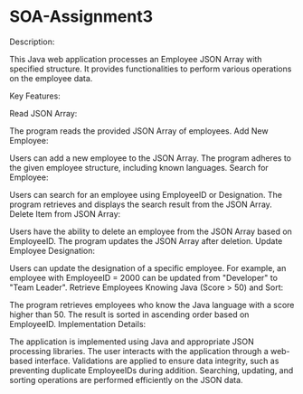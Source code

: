 # SOA-Assignment3
Description:

This Java web application processes an Employee JSON Array with specified structure. It provides functionalities to perform various operations on the employee data.

Key Features:

Read JSON Array:

The program reads the provided JSON Array of employees.
Add New Employee:

Users can add a new employee to the JSON Array.
The program adheres to the given employee structure, including known languages.
Search for Employee:

Users can search for an employee using EmployeeID or Designation.
The program retrieves and displays the search result from the JSON Array.
Delete Item from JSON Array:

Users have the ability to delete an employee from the JSON Array based on EmployeeID.
The program updates the JSON Array after deletion.
Update Employee Designation:

Users can update the designation of a specific employee.
For example, an employee with EmployeeID = 2000 can be updated from "Developer" to "Team Leader".
Retrieve Employees Knowing Java (Score > 50) and Sort:

The program retrieves employees who know the Java language with a score higher than 50.
The result is sorted in ascending order based on EmployeeID.
Implementation Details:

The application is implemented using Java and appropriate JSON processing libraries.
The user interacts with the application through a web-based interface.
Validations are applied to ensure data integrity, such as preventing duplicate EmployeeIDs during addition.
Searching, updating, and sorting operations are performed efficiently on the JSON data.
 

